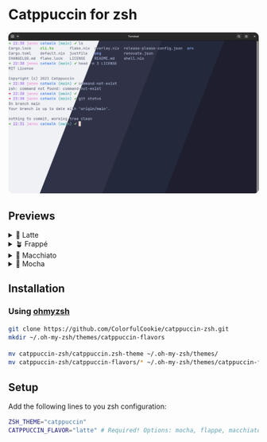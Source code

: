 # Catppuccin for zsh

<p align="center">
	<img src="assets/catwalk.webp"/>
</p>

## Previews

<details>
<summary>🌻 Latte</summary>
<img src="assets/latte.webp"/>
</details>
<details>
<summary>🪴 Frappé</summary>
<img src="assets/frappe.webp"/>
</details>
<details>
<summary>🌺 Macchiato</summary>
<img src="assets/macchiato.webp"/>
</details>
<details>
<summary>🌿 Mocha</summary>
<img src="assets/mocha.webp"/>
</details>

## Installation
### Using [ohmyzsh](https://github.com/ohmyzsh/ohmyzsh)
``` sh
git clone https://github.com/ColorfulCookie/catppuccin-zsh.git
mkdir ~/.oh-my-zsh/themes/catppuccin-flavors

mv catppuccin-zsh/catppuccin.zsh-theme ~/.oh-my-zsh/themes/
mv catppuccin-zsh/catppuccin-flavors/* ~/.oh-my-zsh/themes/catppuccin-flavors
```

## Setup
Add the following lines to you zsh configuration:
``` sh
ZSH_THEME="catppuccin"
CATPPUCCIN_FLAVOR="latte" # Required! Options: mocha, flappe, macchiato, latte
```
